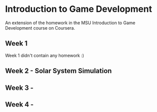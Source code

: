 # Introduction to Game Development
An extension of the homework in the MSU Introduction to Game Development course on Coursera. 

## Week 1

Week 1 didn't contain any homework :)

## Week 2 - Solar System Simulation

## Week 3 - 

## Week 4 - 

